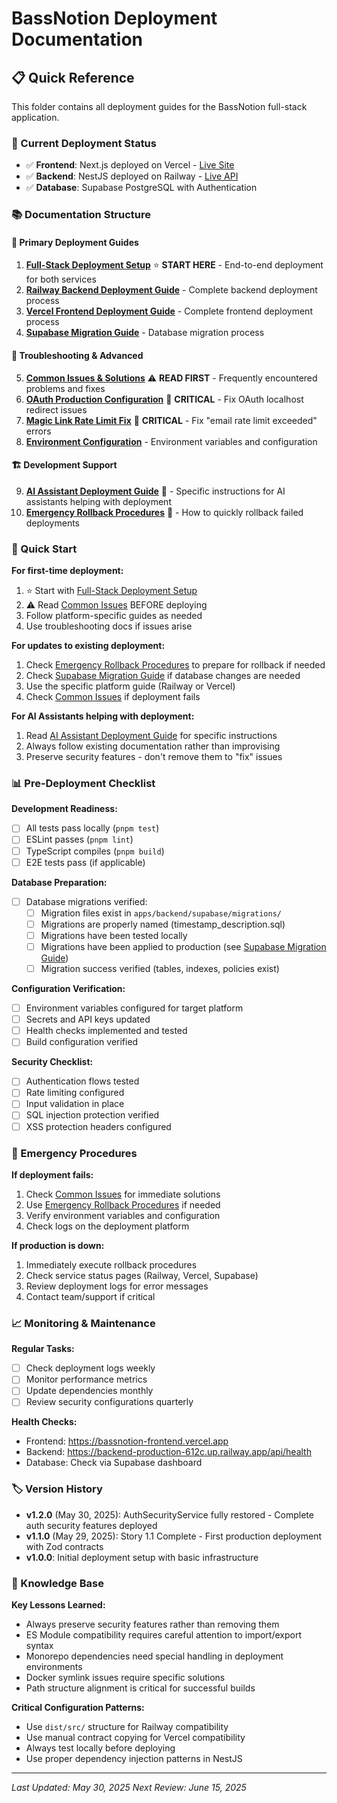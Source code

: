 # BassNotion Deployment Documentation

## 📋 Quick Reference

This folder contains all deployment guides for the BassNotion full-stack application.

### 🎯 Current Deployment Status

- ✅ **Frontend**: Next.js deployed on Vercel - [Live Site](https://bassnotion-frontend.vercel.app)
- ✅ **Backend**: NestJS deployed on Railway - [Live API](https://backend-production-612c.up.railway.app)
- ✅ **Database**: Supabase PostgreSQL with Authentication

### 📚 Documentation Structure

#### 🚀 **Primary Deployment Guides**

1. **[Full-Stack Deployment Setup](./Full-Stack-Setup.md)** ⭐ **START HERE** - End-to-end deployment for both services
2. **[Railway Backend Deployment Guide](./Railway-Backend-Deployment.md)** - Complete backend deployment process
3. **[Vercel Frontend Deployment Guide](./Vercel-Frontend-Deployment.md)** - Complete frontend deployment process
4. **[Supabase Migration Guide](./Supabase-Migration-Guide.md)** - Database migration process

#### 🔧 **Troubleshooting & Advanced**

5. **[Common Issues & Solutions](./Common-Issues.md)** ⚠️ **READ FIRST** - Frequently encountered problems and fixes
6. **[OAuth Production Configuration](./OAuth-Production-Configuration.md)** 🚨 **CRITICAL** - Fix OAuth localhost redirect issues
7. **[Magic Link Rate Limit Fix](./Magic-Link-Rate-Limit-Fix.md)** 🚨 **CRITICAL** - Fix "email rate limit exceeded" errors
8. **[Environment Configuration](./Environment-Setup.md)** - Environment variables and configuration

#### 🏗️ **Development Support**

9. **[AI Assistant Deployment Guide](./AI-Assistant-Deployment-Guide.md)** 🤖 - Specific instructions for AI assistants helping with deployment
10. **[Emergency Rollback Procedures](./Emergency-Rollback-Procedures.md)** 🚨 - How to quickly rollback failed deployments

### 🎯 Quick Start

**For first-time deployment:**

1. ⭐ Start with [Full-Stack Deployment Setup](./Full-Stack-Setup.md)
2. ⚠️ Read [Common Issues](./Common-Issues.md) BEFORE deploying
3. Follow platform-specific guides as needed
4. Use troubleshooting docs if issues arise

**For updates to existing deployment:**

1. Check [Emergency Rollback Procedures](./Emergency-Rollback-Procedures.md) to prepare for rollback if needed
2. Check [Supabase Migration Guide](./Supabase-Migration-Guide.md) if database changes are needed
3. Use the specific platform guide (Railway or Vercel)
4. Check [Common Issues](./Common-Issues.md) if deployment fails

**For AI Assistants helping with deployment:**

1. Read [AI Assistant Deployment Guide](./AI-Assistant-Deployment-Guide.md) for specific instructions
2. Always follow existing documentation rather than improvising
3. Preserve security features - don't remove them to "fix" issues

### 📊 Pre-Deployment Checklist

**Development Readiness:**
- [ ] All tests pass locally (`pnpm test`)
- [ ] ESLint passes (`pnpm lint`)
- [ ] TypeScript compiles (`pnpm build`)
- [ ] E2E tests pass (if applicable)

**Database Preparation:**
- [ ] Database migrations verified:
  - [ ] Migration files exist in `apps/backend/supabase/migrations/`
  - [ ] Migrations are properly named (timestamp_description.sql)
  - [ ] Migrations have been tested locally
  - [ ] Migrations have been applied to production (see [Supabase Migration Guide](./Supabase-Migration-Guide.md))
  - [ ] Migration success verified (tables, indexes, policies exist)

**Configuration Verification:**
- [ ] Environment variables configured for target platform
- [ ] Secrets and API keys updated
- [ ] Health checks implemented and tested
- [ ] Build configuration verified

**Security Checklist:**
- [ ] Authentication flows tested
- [ ] Rate limiting configured
- [ ] Input validation in place
- [ ] SQL injection protection verified
- [ ] XSS protection headers configured

### 🚨 Emergency Procedures

**If deployment fails:**

1. Check [Common Issues](./Common-Issues.md) for immediate solutions
2. Use [Emergency Rollback Procedures](./Emergency-Rollback-Procedures.md) if needed
3. Verify environment variables and configuration
4. Check logs on the deployment platform

**If production is down:**

1. Immediately execute rollback procedures
2. Check service status pages (Railway, Vercel, Supabase)
3. Review deployment logs for error messages
4. Contact team/support if critical

### 📈 Monitoring & Maintenance

**Regular Tasks:**
- [ ] Check deployment logs weekly
- [ ] Monitor performance metrics
- [ ] Update dependencies monthly
- [ ] Review security configurations quarterly

**Health Checks:**
- Frontend: https://bassnotion-frontend.vercel.app
- Backend: https://backend-production-612c.up.railway.app/api/health
- Database: Check via Supabase dashboard

### 🏷️ Version History

- **v1.2.0** (May 30, 2025): AuthSecurityService fully restored - Complete auth security features deployed
- **v1.1.0** (May 29, 2025): Story 1.1 Complete - First production deployment with Zod contracts
- **v1.0.0**: Initial deployment setup with basic infrastructure

### 🧠 Knowledge Base

**Key Lessons Learned:**
- Always preserve security features rather than removing them
- ES Module compatibility requires careful attention to import/export syntax
- Monorepo dependencies need special handling in deployment environments
- Docker symlink issues require specific solutions
- Path structure alignment is critical for successful builds

**Critical Configuration Patterns:**
- Use `dist/src/` structure for Railway compatibility
- Use manual contract copying for Vercel compatibility
- Always test locally before deploying
- Use proper dependency injection patterns in NestJS

---

_Last Updated: May 30, 2025_
_Next Review: June 15, 2025_
